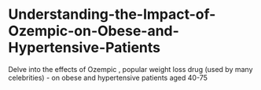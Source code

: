 # Understanding-the-Impact-of-Ozempic-on-Obese-and-Hypertensive-Patients
Delve into the effects of Ozempic , popular weight loss drug (used by many celebrities) - on obese and hypertensive patients aged 40-75
